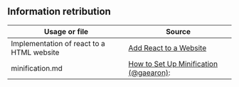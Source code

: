 ## Information retribution

|Usage or file|Source|
|-|-|
|Implementation of react to a HTML website|[Add React to a Website](https://reactjs.org/docs/add-react-to-a-website.html)|
|minification.md|[How to Set Up Minification](https://gist.github.com/gaearon/42a2ffa41b8319948f9be4076286e1f3) [(@gaearon)](https://gist.github.com/gaearon):|